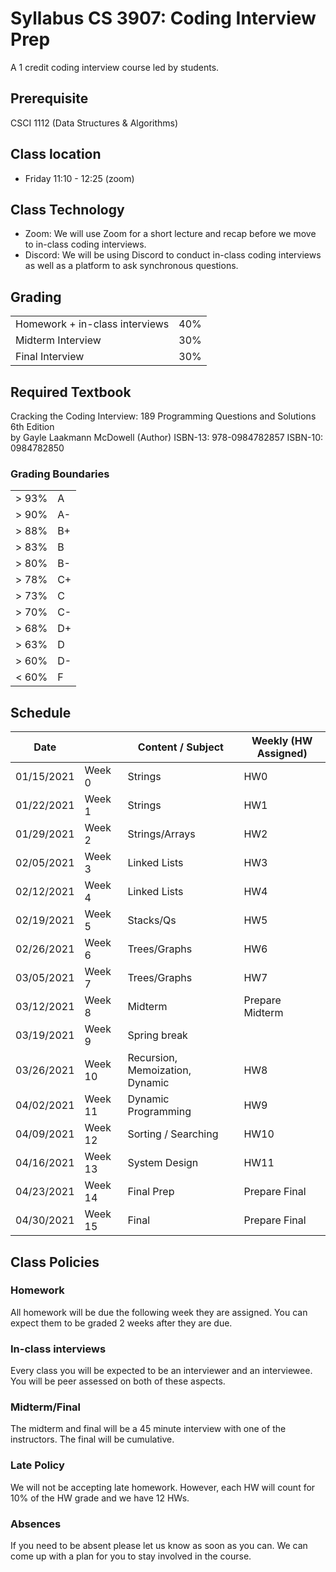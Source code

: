 # Syllabus CS 3907: Coding Interview Prep
A 1 credit coding interview course led by students.
## Prerequisite
CSCI 1112 (Data Structures & Algorithms)
## Class location
- Friday 11:10 - 12:25 (zoom)
## Class Technology
- Zoom: We will use Zoom for a short lecture and recap before we move to in-class coding interviews. 
- Discord: We will be using Discord to conduct in-class coding interviews as well as a platform to ask synchronous questions. 
## Grading
|  |  |
|--|--|
| Homework + in-class interviews | 40% |
| Midterm Interview | 30% |
| Final Interview | 30% |

## Required Textbook
Cracking the Coding Interview: 189 Programming Questions and Solutions 6th Edition  
by Gayle Laakmann McDowell (Author)
ISBN-13: 978-0984782857
ISBN-10: 0984782850

### Grading Boundaries
|  |  |
|--|--|
| > 93% | A |
| > 90% | A-|
| > 88% | B+|
| > 83% | B |
| > 80% | B-|
| > 78% | C+|
| > 73% | C |
| > 70% | C-|
| > 68% | D+|
| > 63% | D |
| > 60% | D-|
| < 60% | F |

## Schedule
| Date       |         | Content / Subject               | Weekly (HW Assigned) |
|------------|---------|---------------------------------|----------------------|
| 01/15/2021 | Week 0  | Strings                         | HW0                  |
| 01/22/2021 | Week 1  | Strings                         | HW1                  |
| 01/29/2021 | Week 2  | Strings/Arrays                  | HW2                  |
| 02/05/2021 | Week 3  | Linked Lists                    | HW3                  |
| 02/12/2021 | Week 4  | Linked Lists                    | HW4                  |
| 02/19/2021 | Week 5  | Stacks/Qs                       | HW5                  |
| 02/26/2021 | Week 6  | Trees/Graphs                    | HW6                  |
| 03/05/2021 | Week 7  | Trees/Graphs                    | HW7                  |
| 03/12/2021 | Week 8  | Midterm                         | Prepare Midterm      |
| 03/19/2021 | Week 9  | Spring break                    |                      |
| 03/26/2021 | Week 10 | Recursion, Memoization, Dynamic | HW8                  |
| 04/02/2021 | Week 11 | Dynamic Programming             | HW9                  |
| 04/09/2021 | Week 12 | Sorting / Searching             | HW10                 |
| 04/16/2021 | Week 13 | System Design                   | HW11                 |
| 04/23/2021 | Week 14 | Final Prep                      | Prepare Final        |
| 04/30/2021 | Week 15 | Final                           | Prepare Final        |

 

## Class Policies
### Homework
All homework will be due the following week they are assigned. You can expect them to be graded 2 weeks after they are due. 
### In-class interviews
Every class you will be expected to be an interviewer and an interviewee. You will be peer assessed on both of these aspects.
### Midterm/Final
The midterm and final will be a 45 minute interview with one of the instructors. The final will be cumulative. 
### Late Policy
We will not be accepting late homework. However, each HW will count for 10% of the HW grade and we have 12 HWs.
### Absences
If you need to be absent please let us know as soon as you can. We can come up with a plan for you to stay involved in the course. 


